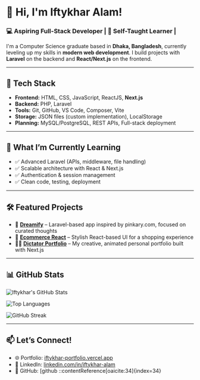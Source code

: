 # 👋 Hi, I'm Iftykhar Alam!

### 💻 Aspiring Full-Stack Developer | 🌱 Self-Taught Learner |

I'm a Computer Science graduate based in **Dhaka, Bangladesh**, currently leveling up my skills in **modern web development**. I build projects with **Laravel** on the backend and **React/Next.js** on the frontend.

---

## 🚀 Tech Stack
- **Frontend:** HTML, CSS, JavaScript, ReactJS, **Next.js**
- **Backend:** PHP, Laravel
- **Tools:** Git, GitHub, VS Code, Composer, Vite
- **Storage:** JSON files (custom implementation), LocalStorage
- **Planning:** MySQL/PostgreSQL, REST APIs, Full-stack deployment

---

## 🧠 What I’m Currently Learning
- ✅ Advanced Laravel (APIs, middleware, file handling)
- ✅ Scalable architecture with React & Next.js
- ✅ Authentication & session management
- ✅ Clean code, testing, deployment

---

## 🛠️ Featured Projects

- 🔮 [**Dreamify**](https://github.com/iftykhar/dreamify) – Laravel-based app inspired by pinkary.com, focused on curated thoughts
- 🛒 [**Ecommerce React**](https://ecommerce-react-nine-peach.vercel.app/) – Stylish React-based UI for a shopping experience
- 🧑‍💼 [**Dictator Portfolio**](https://dictator-portfolio.vercel.app/) – My creative, animated personal portfolio built with Next.js

---

## 📊 GitHub Stats

![Iftykhar's GitHub Stats](https://github-readme-stats.vercel.app/api?username=iftykhar&show_icons=true&theme=radical)

![Top Languages](https://github-readme-stats.vercel.app/api/top-langs/?username=iftykhar&layout=compact&theme=radical)

![GitHub Streak](https://github-readme-streak-stats.herokuapp.com/?user=iftykhar&theme=radical)

---


## 📫 Let’s Connect!
- 🌐 Portfolio: [iftykhar-portfolio.vercel.app](https://iftykhar-portfolio.vercel.app/)
- 💼 LinkedIn: [linkedin.com/in/iftykhar-alam](https://www.linkedin.com/in/iftykhar-alam/)
- 🐙 GitHub: [github
::contentReference[oaicite:34]{index=34}
 
